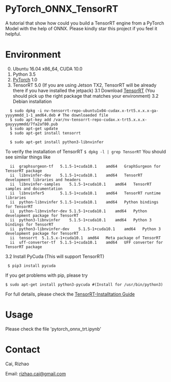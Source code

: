 # PyTorch_ONNX_TensorRT
A tutorial that show how could you build a TensorRT engine from a PyTorch Model with the help of ONNX. Please kindly star this project if you feel it helpful.


# Environment
0. Ubuntu 16.04 x86_64, CUDA 10.0
1. Python 3.5
2. [PyTorch](https://pytorch.org/get-started/locally/) 1.0 
3. TensorRT 5.0 (If you are using Jetson TX2, TensorRT will be already there if you have installed the jetpack)
3.1 Download [TensorRT](https://developer.nvidia.com/tensorrt) (You should pick up the right package that matches your environment)
3.2 Debian installation
```
  $ sudo dpkg -i nv-tensorrt-repo-ubuntu1x04-cudax.x-trt5.x.x.x-ga-yyyymmdd_1-1_amd64.deb # The downloaeded file
  $ sudo apt-key add /var/nv-tensorrt-repo-cudax.x-trt5.x.x.x-gayyyymmdd/7fa2af80.pub
  $ sudo apt-get update
  $ sudo apt-get install tensorrt
  
  $ sudo apt-get install python3-libnvinfer
```
To verify the installation of TensorRT
`$ dpkg -l | grep TensorRT`
You should see similar things like
```
  ii  graphsurgeon-tf	5.1.5-1+cuda10.1	amd64	GraphSurgeon for TensorRT package
  ii  libnvinfer-dev	5.1.5-1+cuda10.1	amd64	TensorRT development libraries and headers
  ii  libnvinfer-samples	5.1.5-1+cuda10.1	amd64	TensorRT samples and documentation
  ii  libnvinfer5		5.1.5-1+cuda10.1	amd64	TensorRT runtime libraries
  ii  python-libnvinfer	5.1.5-1+cuda10.1	amd64	Python bindings for TensorRT
  ii  python-libnvinfer-dev	5.1.5-1+cuda10.1	amd64	Python development package for TensorRT
  ii  python3-libnvinfer	5.1.5-1+cuda10.1	amd64	Python 3 bindings for TensorRT
  ii  python3-libnvinfer-dev	5.1.5-1+cuda10.1	amd64	Python 3 development package for TensorRT
  ii  tensorrt	5.1.5.x-1+cuda10.1	amd64	Meta package of TensorRT
  ii  uff-converter-tf	5.1.5-1+cuda10.1	amd64	UFF converter for TensorRT package
```

3.2 Install PyCuda (This will support TensorRT)
  ```
   $ pip3 install pycuda 
  ```
If you get problems with pip, please try

 ```
 $ sudo apt-get install python3-pycuda #(Install for /usr/bin/python3)
 ```
For full details, please check the [TensorRT-Installtation Guide](https://docs.nvidia.com/deeplearning/sdk/tensorrt-install-guide/index.html)


# Usage
Please check the file 'pytorch_onnx_trt.ipynb'
  
# Contact
Cai, Rizhao  

Email: rizhao.cai@gmail.com
